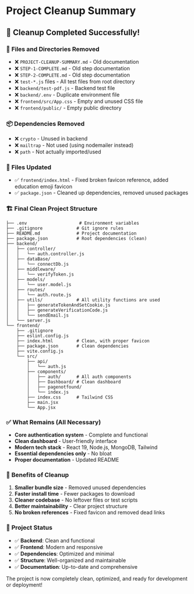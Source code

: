 # Project Cleanup Summary

## 🧹 Cleanup Completed Successfully!

### 📁 **Files and Directories Removed**
- ❌ `PROJECT-CLEANUP-SUMMARY.md` - Old documentation
- ❌ `STEP-1-COMPLETE.md` - Old step documentation  
- ❌ `STEP-2-COMPLETE.md` - Old step documentation
- ❌ `test-*.js` files - All test files from root directory
- ❌ `backend/test-pdf.js` - Backend test file
- ❌ `backend/.env` - Duplicate environment file
- ❌ `frontend/src/App.css` - Empty and unused CSS file
- ❌ `frontend/public/` - Empty public directory

### 📦 **Dependencies Removed**
- ❌ `crypto` - Unused in backend
- ❌ `mailtrap` - Not used (using nodemailer instead)
- ❌ `path` - Not actually imported/used

### 🔧 **Files Updated**
- ✅ `frontend/index.html` - Fixed broken favicon reference, added education emoji favicon
- ✅ `package.json` - Cleaned up dependencies, removed unused packages

### 🏗️ **Final Clean Project Structure**
```
├── .env                    # Environment variables
├── .gitignore             # Git ignore rules
├── README.md              # Project documentation
├── package.json           # Root dependencies (clean)
├── backend/
│   ├── controller/
│   │   └── auth.controller.js
│   ├── dataBase/
│   │   └── connectDb.js
│   ├── middleware/
│   │   └── verifyToken.js
│   ├── models/
│   │   └── user.model.js
│   ├── routes/
│   │   └── auth.route.js
│   ├── utils/             # All utility functions are used
│   │   ├── generateTokenAndSetCookie.js
│   │   ├── generateVerificationCode.js
│   │   └── sendEmail.js
│   └── server.js
└── frontend/
    ├── .gitignore
    ├── eslint.config.js
    ├── index.html         # Clean, with proper favicon
    ├── package.json       # Clean dependencies
    ├── vite.config.js
    └── src/
        ├── api/
        │   └── auth.js
        ├── components/
        │   ├── auth/      # All auth components
        │   ├── Dashboard/ # Clean dashboard
        │   ├── pagenotfound/
        │   └── index.js
        ├── index.css      # Tailwind CSS
        ├── main.jsx
        └── App.jsx
```

### ✅ **What Remains (All Necessary)**
- **Core authentication system** - Complete and functional
- **Clean dashboard** - User-friendly interface
- **Modern tech stack** - React 19, Node.js, MongoDB, Tailwind
- **Essential dependencies only** - No bloat
- **Proper documentation** - Updated README

### 🎯 **Benefits of Cleanup**
1. **Smaller bundle size** - Removed unused dependencies
2. **Faster install time** - Fewer packages to download
3. **Cleaner codebase** - No leftover files or test scripts
4. **Better maintainability** - Clear project structure
5. **No broken references** - Fixed favicon and removed dead links

### 🚀 **Project Status**
- ✅ **Backend**: Clean and functional
- ✅ **Frontend**: Modern and responsive
- ✅ **Dependencies**: Optimized and minimal
- ✅ **Structure**: Well-organized and maintainable
- ✅ **Documentation**: Up-to-date and comprehensive

The project is now completely clean, optimized, and ready for development or deployment!
